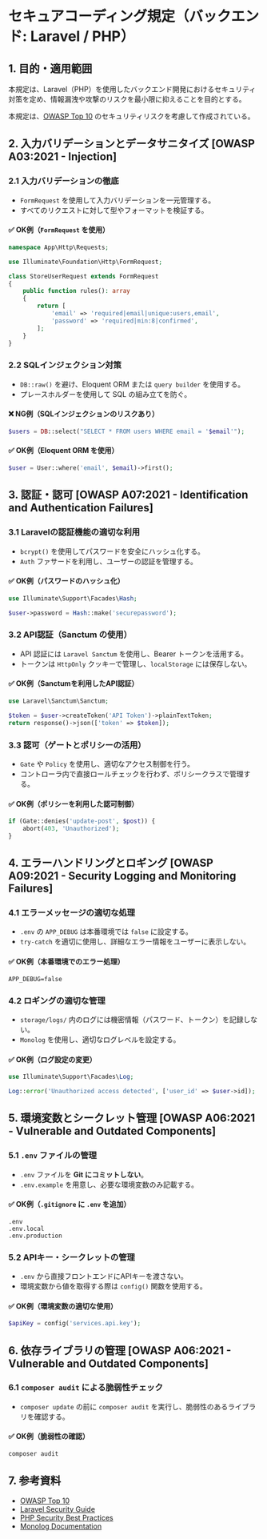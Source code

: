 # セキュアコーディング規定（バックエンド: Laravel / PHP）

## 1. 目的・適用範囲

本規定は、Laravel（PHP）を使用したバックエンド開発におけるセキュリティ対策を定め、情報漏洩や攻撃のリスクを最小限に抑えることを目的とする。

本規定は、[OWASP Top 10](https://owasp.org/www-project-top-ten/) のセキュリティリスクを考慮して作成されている。

## 2. 入力バリデーションとデータサニタイズ [OWASP A03:2021 - Injection]

### **2.1 入力バリデーションの徹底**

- `FormRequest` を使用して入力バリデーションを一元管理する。
- すべてのリクエストに対して型やフォーマットを検証する。

#### **✅ OK例（`FormRequest` を使用）**

```php
namespace App\Http\Requests;

use Illuminate\Foundation\Http\FormRequest;

class StoreUserRequest extends FormRequest
{
    public function rules(): array
    {
        return [
            'email' => 'required|email|unique:users,email',
            'password' => 'required|min:8|confirmed',
        ];
    }
}
```

### **2.2 SQLインジェクション対策**

- `DB::raw()` を避け、Eloquent ORM または `query builder` を使用する。
- プレースホルダーを使用して SQL の組み立てを防ぐ。

#### **❌ NG例（SQLインジェクションのリスクあり）**

```php
$users = DB::select("SELECT * FROM users WHERE email = '$email'");
```

#### **✅ OK例（Eloquent ORM を使用）**

```php
$user = User::where('email', $email)->first();
```

## 3. 認証・認可 [OWASP A07:2021 - Identification and Authentication Failures]

### **3.1 Laravelの認証機能の適切な利用**

- `bcrypt()` を使用してパスワードを安全にハッシュ化する。
- `Auth` ファサードを利用し、ユーザーの認証を管理する。

#### **✅ OK例（パスワードのハッシュ化）**

```php
use Illuminate\Support\Facades\Hash;

$user->password = Hash::make('securepassword');
```

### **3.2 API認証（Sanctum の使用）**

- API 認証には `Laravel Sanctum` を使用し、Bearer トークンを活用する。
- トークンは `HttpOnly` クッキーで管理し、`localStorage` には保存しない。

#### **✅ OK例（Sanctumを利用したAPI認証）**

```php
use Laravel\Sanctum\Sanctum;

$token = $user->createToken('API Token')->plainTextToken;
return response()->json(['token' => $token]);
```

### **3.3 認可（ゲートとポリシーの活用）**

- `Gate` や `Policy` を使用し、適切なアクセス制御を行う。
- コントローラ内で直接ロールチェックを行わず、ポリシークラスで管理する。

#### **✅ OK例（ポリシーを利用した認可制御）**

```php
if (Gate::denies('update-post', $post)) {
    abort(403, 'Unauthorized');
}
```

## 4. エラーハンドリングとロギング [OWASP A09:2021 - Security Logging and Monitoring Failures]

### **4.1 エラーメッセージの適切な処理**

- `.env` の `APP_DEBUG` は本番環境では `false` に設定する。
- `try-catch` を適切に使用し、詳細なエラー情報をユーザーに表示しない。

#### **✅ OK例（本番環境でのエラー処理）**

```env
APP_DEBUG=false
```

### **4.2 ロギングの適切な管理**

- `storage/logs/` 内のログには機密情報（パスワード、トークン）を記録しない。
- `Monolog` を使用し、適切なログレベルを設定する。

#### **✅ OK例（ログ設定の変更）**

```php
use Illuminate\Support\Facades\Log;

Log::error('Unauthorized access detected', ['user_id' => $user->id]);
```

## 5. 環境変数とシークレット管理 [OWASP A06:2021 - Vulnerable and Outdated Components]

### **5.1 `.env` ファイルの管理**

- `.env` ファイルを **Git にコミットしない**。
- `.env.example` を用意し、必要な環境変数のみ記載する。

#### **✅ OK例（`.gitignore` に `.env` を追加）**

```plaintext
.env
.env.local
.env.production
```

### **5.2 APIキー・シークレットの管理**

- `.env` から直接フロントエンドにAPIキーを渡さない。
- 環境変数から値を取得する際は `config()` 関数を使用する。

#### **✅ OK例（環境変数の適切な使用）**

```php
$apiKey = config('services.api.key');
```

## 6. 依存ライブラリの管理 [OWASP A06:2021 - Vulnerable and Outdated Components]

### **6.1 `composer audit` による脆弱性チェック**

- `composer update` の前に `composer audit` を実行し、脆弱性のあるライブラリを確認する。

#### **✅ OK例（脆弱性の確認）**

```sh
composer audit
```

## 7. 参考資料

- [OWASP Top 10](https://owasp.org/www-project-top-ten/)
- [Laravel Security Guide](https://laravel.com/docs/security)
- [PHP Security Best Practices](https://www.php.net/manual/en/security.php)
- [Monolog Documentation](https://seldaek.github.io/monolog/)
